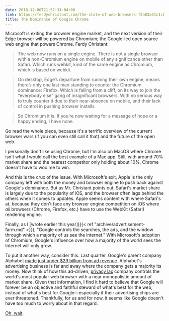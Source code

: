 ```yaml
---
date: 2018-12-06T21:57:31-04:00
link: https://ferdychristant.com/the-state-of-web-browsers-f5a83a41c1cb
title: The Dominance of Google Chrome
---
```


Microsoft is exiting the browser engine market, and the next version of their Edge browser will be powered by Chromium; the Google-led open source web engine that powers Chrome. Ferdy Christant: 

> The web now runs on a single engine. There is not a single browser with a non-Chromium engine on mobile of any significance other than Safari. Which runs webkit, kind of the same engine as Chromium, which is based on webkit.

> On desktop, Edge’s departure from running their own engine, means there’s only one last man standing to counter the Chromium dominance: Firefox. Which is falling from a cliff, on its way to join the “everybody else” gang of insignificant browsers. With no serious way to truly counter it due to their near-absence on mobile, and their lack of control in pushing browser installs.

> So Chromium it is. If you’re now waiting for a message of hope or a happy ending, I have none.  

Go read the whole piece, because it's a terrific overview of the current browser wars (if you can even still call it that) and the future of the open web. 

I personally don't like using Chrome, but I'm also on MacOS where Chrome isn't what I would call the best example of a Mac app. Still, with around 70% market share and the nearest competitor only holding about 10%, Chrome doesn't have to woo me to win. 

And this is the crux of the issue. With Microsoft's exit, Apple is the only company left with both the money and browser engine to push back against Google's dominance. But as Mr. Christant points out, Safari's market share is largely due to the popularity of iOS, and the browser often lags behind the others when it comes to updates. Apple seems content with where Safari's at, because they don't face any browser engine competition on iOS where *all* browsers (Chrome, Firefox, etc.) have to use the WebKit (Safari) rendering engine. 

Finally, as I [wrote earlier this year]({{< ref "archive/advertisement-farm.md" >}}), "Google controls the searches, the ads, and the window through which a majority of us see the internet." With Microsoft's adoption of Chromium, Google's influence over how a majority of the world sees the Internet will only grow. 

To put it another way, consider this. Last quarter, Google's parent company Alphabet [made just under $29 billion from ad revenue](https://qz.com/1437760/alphabet-q3-earnings-googles-ad-growth-is-slowing/). Alphabet's advertising business is far and away where the company gets a majority its money. Now think of how this ad-driven, [privacy lax](https://www.apnews.com/828aefab64d4411bac257a07c1af0ecb) company controls the world's most popular web browser with a near monopolistic amount of market share. Given that information, I find it hard to believe that Google will forever be an objective and faithful steward of what's best for the web, instead of what's best for Google—especially if their advertising chips are ever threatened. Thankfully, for us and for now, it seems like Google doesn't have too much to worry about in that regard.

[Oh, wait](https://www.nytimes.com/2018/09/03/business/media/amazon-digital-ads.html).
